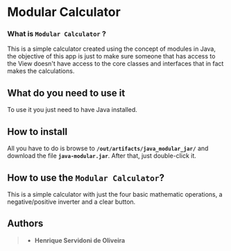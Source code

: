 # Modular Calculator

### What is `Modular Calculator` ?

This is a simple calculator created using the concept of modules in Java, the objective of this app is just to make sure someone that has access to the View doesn't have access to the core classes and interfaces that in fact makes the calculations.






## What do you need to use it

To use it you just need to have Java installed.






## How to install

All you have to do is browse to **`/out/artifacts/java_modular_jar/`** and download the file **`java-modular.jar`**. After that, just double-click it.






## How to use the `Modular Calculator`?

This is a simple calculator with just the four basic mathematic operations, a negative/positive inverter and a clear button.






## Authors

> - **Henrique Servidoni de Oliveira**
